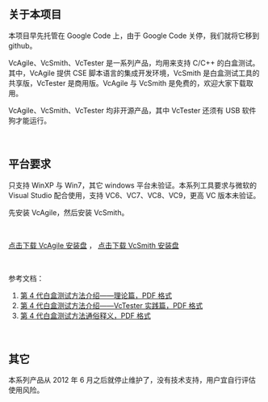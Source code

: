 ## 关于本项目

本项目早先托管在 Google Code 上，由于 Google Code 关停，我们就将它移到 github。

VcAgile、VcSmith、VcTester 是一系列产品，均用来支持 C/C++ 的白盒测试。其中，VcAgile 提供 CSE 脚本语言的集成开发环境，VcSmith 是白盒测试工具的共享版，VcTester 是商用版。VcAgile 与 VcSmith 是免费的，欢迎大家下载取用。

VcAgile、VcSmith、VcTester 均非开源产品，其中 VcTester 还须有 USB 软件狗才能运行。

&nbsp;

## 平台要求

只支持 WinXP 与 Win7，其它 windows 平台未验证。本系列工具要求与微软的 Visual Studio 配合使用，支持 VC6、VC7、VC8、VC9，更高 VC 版本未验证。

先安装 VcAgile，然后安装 VcSmith。

&nbsp;

[点击下载 VcAgile 安装盘](https://cse-soft.github.io/vcsmith/setup/VcAgileSetup_223.exe) ， 
[点击下载 VcSmith 安装盘](https://cse-soft.github.io/vcsmith/setup/VcSmithSetup_523.exe)

&nbsp;

参考文档：

1. [第 4 代白盒测试方法介绍——理论篇，PDF 格式](https://cse-soft.github.io/vcsmith/doc/4GWM_theory.pdf)
2. [第 4 代白盒测试方法介绍——VcTester 实践篇，PDF 格式](https://cse-soft.github.io/vcsmith/doc/4GWM_practice.pdf)
3. [第 4 代白盒测试方法通俗释义，PDF 格式](https://cse-soft.github.io/vcsmith/doc/4GWM_explain.pdf)

&nbsp;

## 其它

本系列产品从 2012 年 6 月之后就停止维护了，没有技术支持，用户宜自行评估使用风险。

&nbsp;
